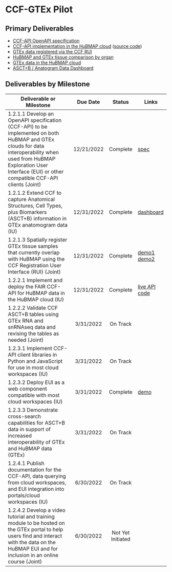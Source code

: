 # CCF-GTEx Pilot

## Primary Deliverables

* [CCF-API OpenAPI specification](https://ccf-api.herokuapp.com/ccf-api-spec.yaml)
* [CCF-API implementation in the HuBMAP cloud](https://ccf-api.herokuapp.com) ([source code](https://github.com/hubmapconsortium/ccf-ui))
* [GTEx data registered via the CCF RUI](https://hubmapconsortium.github.io/ccf-gtex-pilot/ccf-eui.html)
* [HuBMAP and GTEx tissue comparison by organ](https://hubmapconsortium.github.io/ccf-gtex-pilot/ccf-organs.html)
* [GTEx data in the HuBMAP cloud](https://portal.hubmapconsortium.org/ccf-eui)
* [ASCT+B / Anatogram Data Dashboard](https://hubmapconsortium.github.io/ccf-gtex-pilot/dashboard.html)

## Deliverables by Milestone

| Deliverable or Milestone | Due Date | Status | Links
|---|:-:|:-:|---|
| 1.2.1.1 Develop an OpenAPI specification (CCF-API) to be implemented on both HuBMAP and GTEx clouds for data interoperability when used from HuBMAP Exploration User Interface (EUI) or other compatible CCF-API clients (Joint) | 12/21/2022 | Complete | [spec](https://ccf-api.herokuapp.com/ccf-api-spec.yaml) 
| 1.2.1.2 Extend CCF to capture Anatomical Structures, Cell Types, plus Biomarkers (ASCT+B) information in GTEx anatomogram data (IU) | 12/31/2022 | Complete | [dashboard](https://hubmapconsortium.github.io/ccf-gtex-pilot/dashboard.html)
| 1.2.1.3 Spatially register GTEx tissue samples that currently overlap with HuBMAP using the CCF Registration User Interface (RUI) (Joint) | 12/31/2022 | Complete | [demo1](https://hubmapconsortium.github.io/ccf-gtex-pilot/ccf-eui.html) [demo2](https://hubmapconsortium.github.io/ccf-gtex-pilot/ccf-organs.html)
| 1.2.2.1 Implement and deploy the FAIR CCF-API for HuBMAP data in the HuBMAP cloud (IU) | 12/31/2022 | Complete | [live API](https://ccf-api.herokuapp.com) [code](https://github.com/hubmapconsortium/ccf-ui/tree/main/projects/ccf-api)
| 1.2.2.2 Validate CCF ASCT+B tables using GTEx RNA and snRNAseq data and revising the tables as needed (Joint) | 3/31/2022 | On Track |
| 1.2.3.1 Implement CCF-API client libraries in Python and JavaScript for use in most cloud workspaces (IU) | 3/31/2022 | On Track |
| 1.2.3.2 Deploy EUI as a web component compatible with most cloud workspaces (IU) | 3/31/2022 | Complete | [demo](https://hubmapconsortium.github.io/ccf-gtex-pilot/ccf-eui.html)
| 1.2.3.3 Demonstrate cross-search capabilities for ASCT+B data in support of increased interoperability of GTEx and HuBMAP data (GTEx) | 3/31/2022 | On Track |
| 1.2.4.1 Publish documentation for the CCF-API, data querying from cloud workspaces, and EUI integration into portals/cloud workspaces (IU) | 6/30/2022 | On Track |
| 1.2.4.2 Develop a video tutorial and training module to be hosted on the GTEx portal to help users find and interact with the data on the HuBMAP EUI and for inclusion in an online course (Joint) | 6/30/2022 | Not Yet Initiated |
